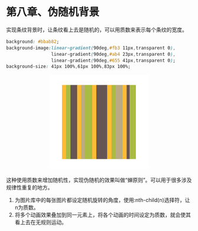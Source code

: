 # 第八章、伪随机背景
实现条纹背景时，让条纹看上去是随机的，可以用质数来表示每个条纹的宽度。
```css
background: #bbab82;
background-image:linear-gradient(90deg,#fb3 11px,transparent 0),
                 linear-gradient(90deg,#ab4 23px,transparent 0),
                 linear-gradient(90deg,#655 41px,transparent 0);
background-size: 41px 100%,61px 100%,83px 100%;
```
<div align=center><img src="../../img/css-secret/8/1.png"></div>  

这种使用质数来增加随机性，实现伪随机的效果叫做“蝉原则”。可以用于很多涉及规律性重复的地方。
1. 为图片库中的每张图片都设定随机旋转的角度，使用:nth-child(n)选择符，让n为质数。
2. 将多个动画效果叠加到同一元素上，将各个动画的时间设定为质数，就会使其看上去在无规则运动。
